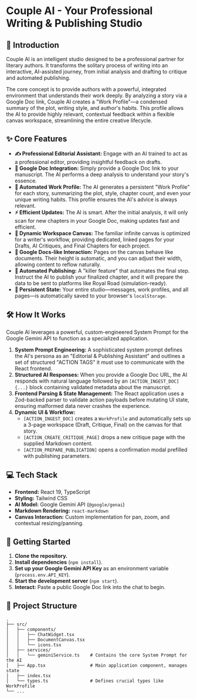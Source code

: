 # Couple AI - Your Professional Writing & Publishing Studio

## 🚀 Introduction

Couple AI is an intelligent studio designed to be a professional partner for literary authors. It transforms the solitary process of writing into an interactive, AI-assisted journey, from initial analysis and drafting to critique and automated publishing.

The core concept is to provide authors with a powerful, integrated environment that understands their work deeply. By analyzing a story via a Google Doc link, Couple AI creates a "Work Profile"—a condensed summary of the plot, writing style, and author's habits. This profile allows the AI to provide highly relevant, contextual feedback within a flexible canvas workspace, streamlining the entire creative lifecycle.

## ✨ Core Features

*   **✍️ Professional Editorial Assistant:** Engage with an AI trained to act as a professional editor, providing insightful feedback on drafts.
*   **🔗 Google Doc Integration:** Simply provide a Google Doc link to your manuscript. The AI performs a deep analysis to understand your story's essence.
*   **📖 Automated Work Profile:** The AI generates a persistent "Work Profile" for each story, summarizing the plot, style, chapter count, and even your unique writing habits. This profile ensures the AI's advice is always relevant.
*   **⚡️ Efficient Updates:** The AI is smart. After the initial analysis, it will only scan for new chapters in your Google Doc, making updates fast and efficient.
*   **🎨 Dynamic Workspace Canvas:** The familiar infinite canvas is optimized for a writer's workflow, providing dedicated, linked pages for your Drafts, AI Critiques, and Final Chapters for each project.
*   **📝 Google Docs-like Interaction:** Pages on the canvas behave like documents. Their height is automatic, and you can adjust their width, allowing content to reflow naturally.
*   **🤖 Automated Publishing:** A "killer feature" that automates the final step. Instruct the AI to publish your finalized chapter, and it will prepare the data to be sent to platforms like Royal Road (simulation-ready).
*   **💾 Persistent State:** Your entire studio—messages, work profiles, and all pages—is automatically saved to your browser's `localStorage`.

## 🛠️ How It Works

Couple AI leverages a powerful, custom-engineered System Prompt for the Google Gemini API to function as a specialized application.

1.  **System Prompt Engineering:** A sophisticated system prompt defines the AI's persona as an "Editorial & Publishing Assistant" and outlines a set of structured "ACTION TAGS" it must use to communicate with the React frontend.
2.  **Structured AI Responses:** When you provide a Google Doc URL, the AI responds with natural language followed by an `[ACTION_INGEST_DOC]{...}` block containing validated metadata about the manuscript.
3.  **Frontend Parsing & State Management:** The React application uses a Zod-backed parser to validate action payloads before mutating UI state, ensuring malformed data never crashes the experience.
4.  **Dynamic UI & Workflow:**
    *   `[ACTION_INGEST_DOC]` creates a `WorkProfile` and automatically sets up a 3-page workspace (Draft, Critique, Final) on the canvas for that story.
    *   `[ACTION_CREATE_CRITIQUE_PAGE]` drops a new critique page with the supplied Markdown content.
    *   `[ACTION_PREPARE_PUBLICATION]` opens a confirmation modal prefilled with publishing parameters.
## 💻 Tech Stack

*   **Frontend:** React 19, TypeScript
*   **Styling:** Tailwind CSS
*   **AI Model:** Google Gemini API (`@google/genai`)
*   **Markdown Rendering:** `react-markdown`
*   **Canvas Interaction:** Custom implementation for pan, zoom, and contextual resizing/panning.

## 🚀 Getting Started

1.  **Clone the repository.**
2.  **Install dependencies** (`npm install`).
3.  **Set up your Google Gemini API Key** as an environment variable (`process.env.API_KEY`).
4.  **Start the development server** (`npm start`).
5.  **Interact:** Paste a public Google Doc link into the chat to begin.

## 📁 Project Structure

```
.
├── src/
│   ├── components/
│   │   ├── ChatWidget.tsx
│   │   ├── DocumentCanvas.tsx
│   │   └── icons.tsx
│   ├── services/
│   │   └── geminiService.ts    # Contains the core System Prompt for the AI
│   ├── App.tsx                 # Main application component, manages state
│   ├── index.tsx
│   └── types.ts                # Defines crucial types like WorkProfile
└── ...
```